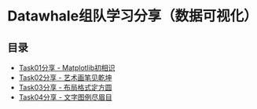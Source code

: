 # Datawhale组队学习分享（数据可视化）
## 目录

+   [Task01分享 - Matplotlib初相识](https://nbviewer.jupyter.org/github/blueloveTH/datawhale-fantastic-matplotlib/blob/main/Task01.ipynb)
+   [Task02分享 - 艺术画笔见乾坤](https://nbviewer.jupyter.org/github/blueloveTH/datawhale-fantastic-matplotlib/blob/main/Task02.ipynb)
+   [Task03分享 - 布局格式定方圆](https://nbviewer.jupyter.org/github/blueloveTH/datawhale-fantastic-matplotlib/blob/main/Task03.ipynb)
+   [Task04分享 - 文字图例尽眉目](https://nbviewer.jupyter.org/github/blueloveTH/datawhale-fantastic-matplotlib/blob/main/0/Task04.ipynb)


